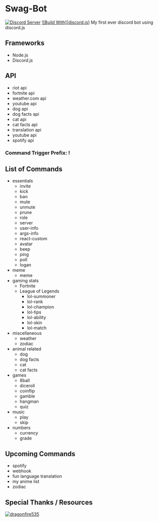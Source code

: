 # Swag-Bot
[![Discord Server](https://discordapp.com/api/guilds/468302650337787914/embed.png)](https://discord.gg/ZG3UCB5)
[![Build With][discord.js]](https://discord.js.org)
My first ever discord bot using discord.js

## Frameworks
- Node.js
- Discord.js

## API
- riot api
- fortnite api
- weather.com api
- youtube api
- dog api
- dog facts api
- cat api
- cat facts api
- translation api
- youtube api
- spotify api

### Command Trigger Prefix: !

## List of Commands
- essentials
    - invite
    - kick
    - ban
    - mute
    - unmute
    - prune
    - role
    - server
    - user-info
    - args-info
    - react-custom
    - avatar
    - beep
    - ping
    - poll
    - logan
- meme
    - meme
- gaming stats
    - Fortnite
    - League of Legends
        - lol-summoner
        - lol-rank
        - lol-champion
        - lol-tips
        - lol-ability
        - lol-skin
        - lol-match
- miscellaneous 
    - weather
    - zodiac
- animal related
    - dog
    - dog facts
    - cat
    - cat facts
- games
    - 8ball
    - diceroll
    - coinflip
    - gamble
    - hangman
    - quiz
- music
    - play
    - skip
- numbers
    - currency
    - grade

## Upcoming Commands
- spotify
- webhook
- fun language translation
- my anime list
- zodiac

## Special Thanks / Resources
[![dragonfire535](https://travis-ci.org/dragonfire535/xiao.svg?branch=master)](https://github.com/dragonfire535)


    
